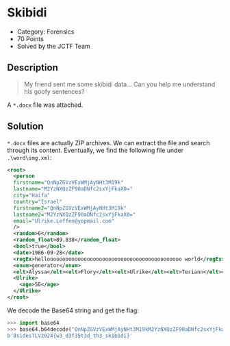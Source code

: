 # Skibidi

 * Category: Forensics
 * 70 Points
 * Solved by the JCTF Team

## Description

> My friend sent me some skibidi data... Can you help me understand his goofy sentences?

A `*.docx` file was attached.

## Solution

`*.docx` files are actually ZIP archives. We can extract the file and search through its
content. Eventually, we find the following file under `.\word\img.xml`:

```xml
<root>
  <person
  firstname="QnNpZGVzVExWMjAyNHt3M19k"
  lastname="M2YzNXQzZF90aDNfc2sxYjFkaX0="
  city="Haifa"
  country="Israel"
  firstname2="QnNpZGVzVExWMjAyNHt3M19k"
  lastname2="M2YzNXQzZF90aDNfc2sxYjFkaX0="
  email="Ulrike.Leffen@yopmail.com"
  />
  <random>6</random>
  <random_float>89.838</random_float>
  <bool>true</bool>
  <date>1986-09-28</date>
  <regEx>helloooooooooooooooooooooooooooooooooooooooooooo world</regEx>
  <enum>generator</enum>
  <elt>Alyssa</elt><elt>Flory</elt><elt>Ulrike</elt><elt>Teriann</elt><elt>Reeba</elt>  
  <Ulrike>
    <age>56</age>
  </Ulrike>
</root>
```

We decode the Base64 string and get the flag:

```python
>>> import base64
>>> base64.b64decode("QnNpZGVzVExWMjAyNHt3M19kM2YzNXQzZF90aDNfc2sxYjFkaX0=")
b'BsidesTLV2024{w3_d3f35t3d_th3_sk1b1di}'
```